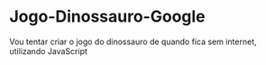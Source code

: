 # Jogo-Dinossauro-Google
Vou tentar criar o jogo do dinossauro de quando fica sem internet, utilizando JavaScript
